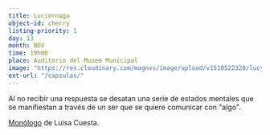 ```yaml
---
title: Luciérnaga
object-id: cherry
listing-priority: 1
day: 13
month: NOV
time: 19h00
place: Auditorio del Museo Municipal
image: "https://res.cloudinary.com/magnvs/image/upload/v1510522320/lucye_ulqiyd.jpg"
ext-url: "/capsulas/"
---
```


Al no recibir una respuesta se desatan una serie de estados mentales que se manifiestan a través de un ser que se quiere comunicar con "algo".

<u>Monólogo</u> de Luisa Cuesta.
